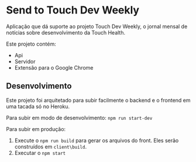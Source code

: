 # Send to Touch Dev Weekly

Aplicação que dá suporte ao projeto Touch Dev Weekly, o jornal mensal de notícias sobre desenvolvimento da Touch Health.

Este projeto contém:
- Api
- Servidor
- Extensão para o Google Chrome

## Desenvolvimento

Este projeto foi arquitetado para subir facilmente o backend e o frontend em uma tacada só no Heroku. 

Para subir em modo de desenvolvimento:
`npm run start-dev`

Para subir em produção:
1. Execute o `npm run build` para gerar os arquivos do front. Eles serão construídos em `client\build`.
2. Executar o `npm start`
